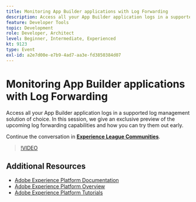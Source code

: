 ```yaml
---
title: Monitoring App Builder applications with Log Forwarding
description: Access all your App Builder application logs in a supported log management solution of choice. In this session, we give an exclusive preview of the upcoming log forwarding capabilities and how you can try them out early.
feature: Developer Tools
topic: Development
role: Developer, Architect
level: Beginner, Intermediate, Experienced
kt: 9123
type: Event
exl-id: a2e7d00e-e7b9-4ad7-aa3e-fd3850384d07
---
```

# Monitoring App Builder applications with Log Forwarding

Access all your App Builder application logs in a supported log management solution of choice. In this session, we give an exclusive preview of the upcoming log forwarding capabilities and how you can try them out early.

Continue the conversation in **[Experience League Communities](https://adobe.ly/3zXM3rp)**.

>[!VIDEO](https://video.tv.adobe.com/v/337568/?quality=12&learn=on&hidetitle=true)

## Additional Resources

- [Adobe Experience Platform Documentation](https://experienceleague.adobe.com/docs/experience-platform.html)
- [Adobe Experience Platform Overview](https://experienceleague.adobe.com/docs/experience-platform/landing/home.html)
- [Adobe Experience Platform Tutorials](https://experienceleague.adobe.com/docs/platform-learn/tutorials/overview.html?lang=en)
